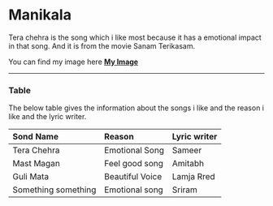 # Manikala

Tera chehra is the song which i like most because it has a emotional impact in that song. And it is from the movie Sanam Terikasam.

You can find my image here [**My Image**](Myimage.jpeg)

---

### Table

The below table gives the information about the songs i like and the reason i like and the lyric writer.

|Sond Name|Reason|Lyric writer|
|:---|:---|:---|
|Tera Chehra|Emotional Song|Sameer|
|Mast Magan|Feel good song|Amitabh|
|Guli Mata|Beautiful Voice|Lamja Rred|
|Something something|Emotional song|Sriram|
